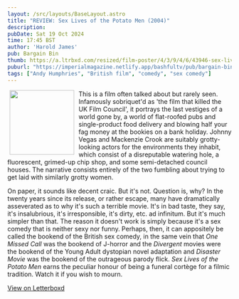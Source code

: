 ```yaml
---
layout: /src/layouts/BaseLayout.astro
title: "REVIEW: Sex Lives of the Potato Men (2004)"
description: 
pubDate: Sat 19 Oct 2024
time: 17:45 BST
author: 'Harold James'
pub: Bargain Bin
thumb: https://a.ltrbxd.com/resized/film-poster/4/3/9/4/6/43946-sex-lives-of-the-potato-men-0-2000-0-3000-crop.jpg?v=e34b53366b
puburl: "https://imperialmagazine.netlify.app/bashfultv/pub/bargain-bin"
tags: ["Andy Humphries", "British film", "comedy", "sex comedy"]
---
```

<img src="https://a.ltrbxd.com/resized/film-poster/4/3/9/4/6/43946-sex-lives-of-the-potato-men-0-2000-0-3000-crop.jpg?v=e34b53366b" style="width:145px;height:auto;float:left;padding-right:10px;padding-left:5px;">

This is a film often talked about but rarely seen. Infamously sobriquet'd as 'the film that killed the UK Film Council', it portrays the last vestiges of a world gone by, a world of flat-roofed pubs and single-product food delivery and blowing half your fag money at the bookies on a bank holiday. Johnny Vegas and Mackenzie Crook are suitably grotty-looking actors for the environments they inhabit, which consist of a disreputable watering hole, a fluorescent, grimed-up chip shop, and some semi-detached council houses. The narrative consists entirely of the two fumbling about trying to get laid with similarly grotty women. 

On paper, it sounds like decent craic. But it's not. Question is, why? In the twenty years since its release, or rather escape, many have dramatically asseverated as to why it's such a terrible movie. It's in bad taste, they say, it's insalubrious, it's irresponsible, it's dirty, etc. ad infinitum. But it's much simpler than that. The reason it doesn't work is simply because it's a sex comedy that is neither sexy nor funny. Perhaps, then, it can appositely be called the bookend of the British sex comedy, in the same vein that <i>One Missed Call</i> was the bookend of J-horror and the <i>Divergent</i> movies were the bookend of the Young Adult dystopian novel adaptation and <i>Disaster Movie</i> was the bookend of the outrageous parody flick. <i>Sex Lives of the Potato Men</i> earns the peculiar honour of being a funeral cortège for a filmic tradition. Watch it if you wish to mourn.

<a href="https://letterboxd.com/for_you_bruce/film/sex-lives-of-the-potato-men/1/" target="_blank" rel="noopener noreferrer">View on Letterboxd</a>